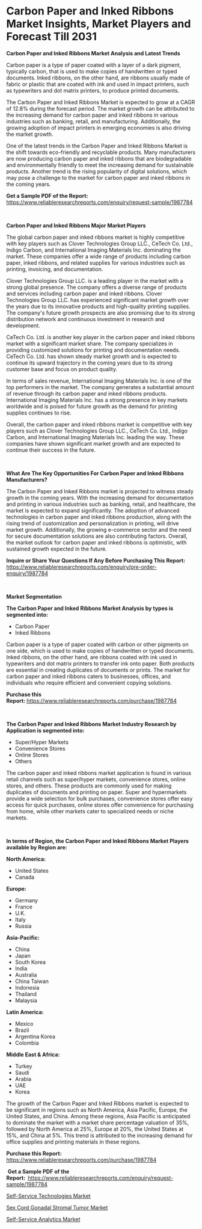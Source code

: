 <p><h1>Carbon Paper and Inked Ribbons Market Insights, Market Players and Forecast Till 2031</h1></p><p><strong>Carbon Paper and Inked Ribbons Market Analysis and Latest Trends</strong></p>
<p><p>Carbon paper is a type of paper coated with a layer of a dark pigment, typically carbon, that is used to make copies of handwritten or typed documents. Inked ribbons, on the other hand, are ribbons usually made of fabric or plastic that are coated with ink and used in impact printers, such as typewriters and dot matrix printers, to produce printed documents.</p><p>The Carbon Paper and Inked Ribbons Market is expected to grow at a CAGR of 12.8% during the forecast period. The market growth can be attributed to the increasing demand for carbon paper and inked ribbons in various industries such as banking, retail, and manufacturing. Additionally, the growing adoption of impact printers in emerging economies is also driving the market growth.</p><p>One of the latest trends in the Carbon Paper and Inked Ribbons Market is the shift towards eco-friendly and recyclable products. Many manufacturers are now producing carbon paper and inked ribbons that are biodegradable and environmentally friendly to meet the increasing demand for sustainable products. Another trend is the rising popularity of digital solutions, which may pose a challenge to the market for carbon paper and inked ribbons in the coming years.</p></p>
<p><strong>Get a Sample PDF of the Report:&nbsp;</strong> <a href="https://www.reliableresearchreports.com/enquiry/request-sample/1987784">https://www.reliableresearchreports.com/enquiry/request-sample/1987784</a></p>
<p>&nbsp;</p>
<p><strong>Carbon Paper and Inked Ribbons Major Market Players</strong></p>
<p><p>The global carbon paper and inked ribbons market is highly competitive with key players such as Clover Technologies Group LLC., CeTech Co. Ltd., Indigo Carbon, and International Imaging Materials Inc. dominating the market. These companies offer a wide range of products including carbon paper, inked ribbons, and related supplies for various industries such as printing, invoicing, and documentation.</p><p>Clover Technologies Group LLC. is a leading player in the market with a strong global presence. The company offers a diverse range of products and services including carbon paper and inked ribbons. Clover Technologies Group LLC. has experienced significant market growth over the years due to its innovative products and high-quality printing supplies. The company's future growth prospects are also promising due to its strong distribution network and continuous investment in research and development.</p><p>CeTech Co. Ltd. is another key player in the carbon paper and inked ribbons market with a significant market share. The company specializes in providing customized solutions for printing and documentation needs. CeTech Co. Ltd. has shown steady market growth and is expected to continue its upward trajectory in the coming years due to its strong customer base and focus on product quality.</p><p>In terms of sales revenue, International Imaging Materials Inc. is one of the top performers in the market. The company generates a substantial amount of revenue through its carbon paper and inked ribbons products. International Imaging Materials Inc. has a strong presence in key markets worldwide and is poised for future growth as the demand for printing supplies continues to rise.</p><p>Overall, the carbon paper and inked ribbons market is competitive with key players such as Clover Technologies Group LLC., CeTech Co. Ltd., Indigo Carbon, and International Imaging Materials Inc. leading the way. These companies have shown significant market growth and are expected to continue their success in the future.</p></p>
<p>&nbsp;</p>
<p><strong>What Are The Key Opportunities For Carbon Paper and Inked Ribbons Manufacturers?</strong></p>
<p><p>The Carbon Paper and Inked Ribbons market is projected to witness steady growth in the coming years. With the increasing demand for documentation and printing in various industries such as banking, retail, and healthcare, the market is expected to expand significantly. The adoption of advanced technologies in carbon paper and inked ribbons production, along with the rising trend of customization and personalization in printing, will drive market growth. Additionally, the growing e-commerce sector and the need for secure documentation solutions are also contributing factors. Overall, the market outlook for carbon paper and inked ribbons is optimistic, with sustained growth expected in the future.</p></p>
<p><strong>Inquire or Share Your Questions If Any Before Purchasing This Report:</strong> <a href="https://www.reliableresearchreports.com/enquiry/pre-order-enquiry/1987784">https://www.reliableresearchreports.com/enquiry/pre-order-enquiry/1987784</a></p>
<p>&nbsp;</p>
<p><strong>Market Segmentation</strong></p>
<p><strong>The Carbon Paper and Inked Ribbons Market Analysis by types is segmented into:</strong></p>
<p><ul><li>Carbon Paper</li><li>Inked Ribbons</li></ul></p>
<p><p>Carbon paper is a type of paper coated with carbon or other pigments on one side, which is used to make copies of handwritten or typed documents. Inked ribbons, on the other hand, are ribbons coated with ink used in typewriters and dot matrix printers to transfer ink onto paper. Both products are essential in creating duplicates of documents or prints. The market for carbon paper and inked ribbons caters to businesses, offices, and individuals who require efficient and convenient copying solutions.</p></p>
<p><strong>Purchase this Report:&nbsp;</strong><a href="https://www.reliableresearchreports.com/purchase/1987784">https://www.reliableresearchreports.com/purchase/1987784</a></p>
<p>&nbsp;</p>
<p><strong>The Carbon Paper and Inked Ribbons Market Industry Research by Application is segmented into:</strong></p>
<p><ul><li>Super/Hyper Markets</li><li>Convenience Stores</li><li>Online Stores</li><li>Others</li></ul></p>
<p><p>The carbon paper and inked ribbons market application is found in various retail channels such as super/hyper markets, convenience stores, online stores, and others. These products are commonly used for making duplicates of documents and printing on paper. Super and hypermarkets provide a wide selection for bulk purchases, convenience stores offer easy access for quick purchases, online stores offer convenience for purchasing from home, while other markets cater to specialized needs or niche markets.</p></p>
<p>&nbsp;</p>
<p><strong>In terms of Region, the Carbon Paper and Inked Ribbons Market Players available by Region are:</strong></p>
<p>
    <p> <strong> North America: </strong>
        <ul>
            <li>United States</li>
            <li>Canada</li>
        </ul>
        </p> 
    <p> <strong> Europe: </strong>
        <ul>
            <li>Germany</li>
            <li>France</li>
            <li>U.K.</li>
            <li>Italy</li>
            <li>Russia</li>
        </ul>
        </p> 
    <p> <strong> Asia-Pacific: </strong>
        <ul>
            <li>China</li>
            <li>Japan</li>
            <li>South Korea</li>
            <li>India</li>
            <li>Australia</li>
            <li>China Taiwan</li>
            <li>Indonesia</li>
            <li>Thailand</li>
            <li>Malaysia</li>
        </ul>
        </p> 
    <p> <strong> Latin America: </strong>
        <ul>
            <li>Mexico</li>
            <li>Brazil</li>
            <li>Argentina Korea</li>
            <li>Colombia</li>
        </ul>
        </p> 
    <p> <strong> Middle East & Africa: </strong>
        <ul>
            <li>Turkey</li>
            <li>Saudi</li>
            <li>Arabia</li>
            <li>UAE</li>
            <li>Korea</li>
        </ul>
    </p>
    </p>
<p><p>The growth of the Carbon Paper and Inked Ribbons market is expected to be significant in regions such as North America, Asia Pacific, Europe, the United States, and China. Among these regions, Asia Pacific is anticipated to dominate the market with a market share percentage valuation of 35%, followed by North America at 25%, Europe at 20%, the United States at 15%, and China at 5%. This trend is attributed to the increasing demand for office supplies and printing materials in these regions.</p></p>
<p><strong>Purchase this Report: </strong><a href="https://www.reliableresearchreports.com/purchase/1987784">https://www.reliableresearchreports.com/purchase/1987784</a></p>
<p>&nbsp;<strong>Get a Sample PDF of the Report:&nbsp;&nbsp;</strong><a href="https://www.reliableresearchreports.com/enquiry/request-sample/1987784">https://www.reliableresearchreports.com/enquiry/request-sample/1987784</a></p>
<p><strong></strong></p>
<p><p><a href="https://gentle-editor-9db.notion.site/Self-Service-Technologies-Market-Centers-on-Aspects-such-as-Market-Growth-Market-Share-Market-Oppo-b53999c9aeb4448687669ae770da814a">Self-Service Technologies Market</a></p><p><a href="https://frill-swim-3cd.notion.site/Sex-Cord-Gonadal-Stromal-Tumor-Market-Provides-a-Comprehensive-Analysis-Including-a-Macro-Overview-o-c9e1224bfef1431793a9c6c9346561d8">Sex Cord Gonadal Stromal Tumor Market</a></p><p><a href="https://spotless-saver-8fd.notion.site/Self-Service-Analytics-Market-with-the-goal-of-estimating-the-market-size-and-future-growth-potentia-f0415508b3564de3b22cc9ba5f1f4d3b">Self-Service Analytics Market</a></p></p>